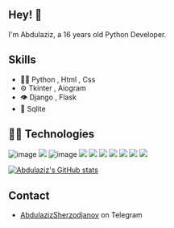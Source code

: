 ## Hey! 👋
I'm Abdulaziz, a 16 years old Python Developer.
## Skills
- 👨‍💻 Python , Html , Css
- ⚙️ Tkinter , Aiogram
- 👁️ Django , Flask
- 💽 Sqlite
## 👨‍💻 Technologies
![image](https://img.shields.io/badge/Python-FFD43B?style=for-the-badge&logo=python&logoColor=blue)
<img src="https://img.shields.io/badge/HTML5-E34F26?style=for-the-badge&logo=html5&logoColor=white" />
![image](https://img.shields.io/badge/CSS3-1572B6?style=for-the-badge&logo=css3&logoColor=white)
<img src="https://img.shields.io/badge/Django-092E20?style=for-the-badge&logo=django&logoColor=green" />
<img src="https://img.shields.io/badge/Flask-000000?style=for-the-badge&logo=flask&logoColor=white"/>
<img src="https://img.shields.io/badge/sublime_text-%23575757.svg?&style=for-the-badge&logo=sublime-text&logoColor=important" />
<img src="https://img.shields.io/badge/PyCharm-000000.svg?&style=for-the-badge&logo=PyCharm&logoColor=white" />
<img src="https://img.shields.io/badge/VSCode-0078D4?style=for-the-badge&logo=visual%20studio%20code&logoColor=white" />
<img src="https://img.shields.io/badge/Kali_Linux-557C94?style=for-the-badge&logo=kali-linux&logoColor=white" />
<img src="https://img.shields.io/badge/Windows_11-0078d4?style=for-the-badge&logo=windows-11&logoColor=white" />


[![Abdulaziz's GitHub stats](https://github-readme-stats.vercel.app/api?username=AbdulazizSherzodjanov&show_icons=true&theme=tokyonight)](https://github.com/AbdulazizSherzodjanov/github-readme-stats)

## Contact
- [AbdulazizSherzodjanov](https://t.me/PyCoder_off1cial) on Telegram
